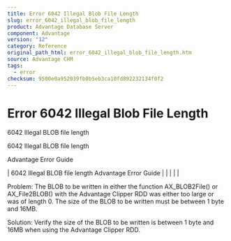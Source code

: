 ```yaml
---
title: Error 6042 Illegal Blob File Length
slug: error_6042_illegal_blob_file_length
product: Advantage Database Server
component: Advantage
version: "12"
category: Reference
original_path_html: error_6042_illegal_blob_file_length.htm
source: Advantage CHM
tags:
  - error
checksum: 9500e0a952039fb0b5eb3ca10fd892232134f0f2
---
```


# Error 6042 Illegal Blob File Length

6042 Illegal BLOB file length

6042 Illegal BLOB file length

Advantage Error Guide

| 6042 Illegal BLOB file length  Advantage Error Guide |  |  |  |  |

Problem: The BLOB to be written in either the function AX\_BLOB2File() or AX\_File2BLOB() with the Advantage Clipper RDD was either too large or was of length 0. The size of the BLOB to be written must be between 1 byte and 16MB.

Solution: Verify the size of the BLOB to be written is between 1 byte and 16MB when using the Advantage Clipper RDD.
